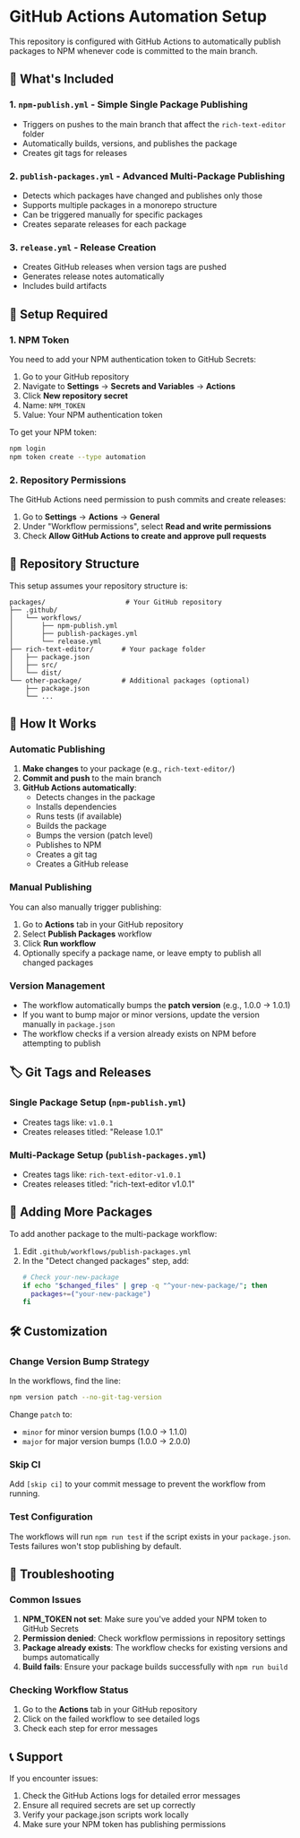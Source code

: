 # GitHub Actions Automation Setup

This repository is configured with GitHub Actions to automatically publish packages to NPM whenever code is committed to the main branch.

## 🚀 What's Included

### 1. `npm-publish.yml` - Simple Single Package Publishing
- Triggers on pushes to the main branch that affect the `rich-text-editor` folder
- Automatically builds, versions, and publishes the package
- Creates git tags for releases

### 2. `publish-packages.yml` - Advanced Multi-Package Publishing
- Detects which packages have changed and publishes only those
- Supports multiple packages in a monorepo structure
- Can be triggered manually for specific packages
- Creates separate releases for each package

### 3. `release.yml` - Release Creation
- Creates GitHub releases when version tags are pushed
- Generates release notes automatically
- Includes build artifacts

## 🔧 Setup Required

### 1. NPM Token
You need to add your NPM authentication token to GitHub Secrets:

1. Go to your GitHub repository
2. Navigate to **Settings** → **Secrets and Variables** → **Actions**
3. Click **New repository secret**
4. Name: `NPM_TOKEN`
5. Value: Your NPM authentication token

To get your NPM token:
```bash
npm login
npm token create --type automation
```

### 2. Repository Permissions
The GitHub Actions need permission to push commits and create releases:

1. Go to **Settings** → **Actions** → **General**
2. Under "Workflow permissions", select **Read and write permissions**
3. Check **Allow GitHub Actions to create and approve pull requests**

## 📁 Repository Structure

This setup assumes your repository structure is:
```
packages/                    # Your GitHub repository
├── .github/
│   └── workflows/
│       ├── npm-publish.yml
│       ├── publish-packages.yml
│       └── release.yml
├── rich-text-editor/       # Your package folder
│   ├── package.json
│   ├── src/
│   └── dist/
└── other-package/          # Additional packages (optional)
    ├── package.json
    └── ...
```

## 🎯 How It Works

### Automatic Publishing
1. **Make changes** to your package (e.g., `rich-text-editor/`)
2. **Commit and push** to the main branch
3. **GitHub Actions automatically**:
   - Detects changes in the package
   - Installs dependencies
   - Runs tests (if available)
   - Builds the package
   - Bumps the version (patch level)
   - Publishes to NPM
   - Creates a git tag
   - Creates a GitHub release

### Manual Publishing
You can also manually trigger publishing:
1. Go to **Actions** tab in your GitHub repository
2. Select **Publish Packages** workflow
3. Click **Run workflow**
4. Optionally specify a package name, or leave empty to publish all changed packages

### Version Management
- The workflow automatically bumps the **patch version** (e.g., 1.0.0 → 1.0.1)
- If you want to bump major or minor versions, update the version manually in `package.json`
- The workflow checks if a version already exists on NPM before attempting to publish

## 🏷️ Git Tags and Releases

### Single Package Setup (`npm-publish.yml`)
- Creates tags like: `v1.0.1`
- Creates releases titled: "Release 1.0.1"

### Multi-Package Setup (`publish-packages.yml`)
- Creates tags like: `rich-text-editor-v1.0.1`
- Creates releases titled: "rich-text-editor v1.0.1"

## 🔄 Adding More Packages

To add another package to the multi-package workflow:

1. Edit `.github/workflows/publish-packages.yml`
2. In the "Detect changed packages" step, add:
   ```bash
   # Check your-new-package
   if echo "$changed_files" | grep -q "^your-new-package/"; then
     packages+=("your-new-package")
   fi
   ```

## 🛠️ Customization

### Change Version Bump Strategy
In the workflows, find the line:
```bash
npm version patch --no-git-tag-version
```

Change `patch` to:
- `minor` for minor version bumps (1.0.0 → 1.1.0)
- `major` for major version bumps (1.0.0 → 2.0.0)

### Skip CI
Add `[skip ci]` to your commit message to prevent the workflow from running.

### Test Configuration
The workflows will run `npm run test` if the script exists in your `package.json`. Tests failures won't stop publishing by default.

## 🐛 Troubleshooting

### Common Issues

1. **NPM_TOKEN not set**: Make sure you've added your NPM token to GitHub Secrets
2. **Permission denied**: Check workflow permissions in repository settings
3. **Package already exists**: The workflow checks for existing versions and bumps automatically
4. **Build fails**: Ensure your package builds successfully with `npm run build`

### Checking Workflow Status
1. Go to the **Actions** tab in your GitHub repository
2. Click on the failed workflow to see detailed logs
3. Check each step for error messages

## 📞 Support

If you encounter issues:
1. Check the GitHub Actions logs for detailed error messages
2. Ensure all required secrets are set up correctly
3. Verify your package.json scripts work locally
4. Make sure your NPM token has publishing permissions
